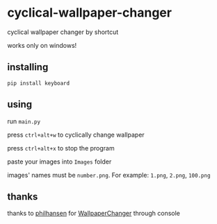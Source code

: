 # cyclical-wallpaper-changer
cyclical wallpaper changer by shortcut

works only on windows! 

## installing
`pip install keyboard`



## using
run `main.py`

press `ctrl+alt+w` to cyclically change wallpaper

press `ctrl+alt+x` to stop the program

paste your images into `Images` folder

images' names must be `number.png`. For example: `1.png`, `2.png`, `100.png` 

## thanks
thanks to [philhansen](https://github.com/philhansen) for
[WallpaperChanger](https://github.com/philhansen/WallpaperChanger) through console 
